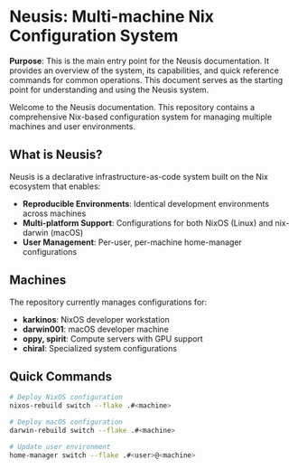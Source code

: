 # Neusis: Multi-machine Nix Configuration System

**Purpose**: This is the main entry point for the Neusis documentation. It provides an overview of the system, its capabilities, and quick reference commands for common operations. This document serves as the starting point for understanding and using the Neusis system.

Welcome to the Neusis documentation. This repository contains a comprehensive Nix-based configuration system for managing multiple machines and user environments.

## What is Neusis?

Neusis is a declarative infrastructure-as-code system built on the Nix ecosystem that enables:

- **Reproducible Environments**: Identical development environments across machines
- **Multi-platform Support**: Configurations for both NixOS (Linux) and nix-darwin (macOS)
- **User Management**: Per-user, per-machine home-manager configurations

## Machines

The repository currently manages configurations for:

- **karkinos**: NixOS developer workstation
- **darwin001**: macOS developer machine
- **oppy, spirit**: Compute servers with GPU support
- **chiral**: Specialized system configurations

## Quick Commands

```bash
# Deploy NixOS configuration
nixos-rebuild switch --flake .#<machine>

# Deploy macOS configuration
darwin-rebuild switch --flake .#<machine>

# Update user environment
home-manager switch --flake .#<user>@<machine>
```
